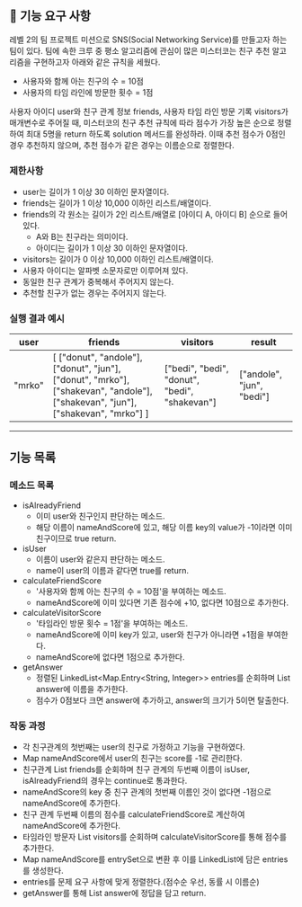 ## 🚀 기능 요구 사항

레벨 2의 팀 프로젝트 미션으로 SNS(Social Networking Service)를 만들고자 하는 팀이 있다. 팀에 속한 크루 중 평소 알고리즘에 관심이 많은 미스터코는 친구 추천 알고리즘을 구현하고자 아래와 같은 규칙을 세웠다.

- 사용자와 함께 아는 친구의 수 = 10점 
- 사용자의 타임 라인에 방문한 횟수 = 1점

사용자 아이디 user와 친구 관계 정보 friends, 사용자 타임 라인 방문 기록 visitors가 매개변수로 주어질 때, 미스터코의 친구 추천 규칙에 따라 점수가 가장 높은 순으로 정렬하여 최대 5명을 return 하도록 solution 메서드를 완성하라. 이때 추천 점수가 0점인 경우 추천하지 않으며, 추천 점수가 같은 경우는 이름순으로 정렬한다.

### 제한사항

- user는 길이가 1 이상 30 이하인 문자열이다.
- friends는 길이가 1 이상 10,000 이하인 리스트/배열이다.
- friends의 각 원소는 길이가 2인 리스트/배열로 [아이디 A, 아이디 B] 순으로 들어있다.
  - A와 B는 친구라는 의미이다.
  - 아이디는 길이가 1 이상 30 이하인 문자열이다.
- visitors는 길이가 0 이상 10,000 이하인 리스트/배열이다.
- 사용자 아이디는 알파벳 소문자로만 이루어져 있다.
- 동일한 친구 관계가 중복해서 주어지지 않는다.
- 추천할 친구가 없는 경우는 주어지지 않는다.

### 실행 결과 예시

| user | friends | visitors | result |
| --- | --- | --- | --- |
| "mrko" | [ ["donut", "andole"], ["donut", "jun"], ["donut", "mrko"], ["shakevan", "andole"], ["shakevan", "jun"], ["shakevan", "mrko"] ] | ["bedi", "bedi", "donut", "bedi", "shakevan"] | ["andole", "jun", "bedi"] |

***
## 기능 목록

### 메소드 목록
* isAlreadyFriend
  * 이미 user와 친구인지 판단하는 메소드.
  * 해당 이름이 nameAndScore에 있고, 해당 이름 key의 value가 -1이라면 이미 친구이므로 true return.
* isUser
  * 이름이 user와 같은지 판단하는 메소드.
  * name이 user의 이름과 같다면 true를 return.
* calculateFriendScore
  * '사용자와 함께 아는 친구의 수 = 10점'을 부여하는 메소드.
  * nameAndScore에 이미 있다면 기존 점수에 +10, 없다면 10점으로 추가한다.
* calculateVisitorScore
  * '타임라인 방문 횟수 = 1점'을 부여하는 메소드.
  * nameAndScore에 이미 key가 있고, user와 친구가 아니라면 +1점을 부여한다.
  * nameAndScore에 없다면 1점으로 추가한다.
* getAnswer
  * 정렬된 LinkedList<Map.Entry<String, Integer>> entries를 순회하며 List answer에 이름을 추가한다.
  * 점수가 0점보다 크면 answer에 추가하고, answer의 크기가 5이면 탈출한다. 

### 작동 과정
* 각 친구관계의 첫번째는 user의 친구로 가정하고 기능을 구현하였다.
* Map nameAndScore에서 user의 친구는 score를 -1로 관리한다.
* 친구관계 List friends를 순회하며 친구 관계의 두번째 이름이 isUser, isAlreadyFriend의 경우는 continue로 통과한다.
* nameAndScore의 key 중 친구 관계의 첫번째 이름인 것이 없다면 -1점으로 nameAndScore에 추가한다.
* 친구 관계 두번째 이름의 점수를 calculateFriendScore로 계산하여 nameAndScore에 추가한다.
* 타임라인 방문자 List visitors를 순회하며 calculateVisitorScore를 통해 점수를 추가한다.
* Map nameAndScore를 entrySet으로 변환 후 이를 LinkedList에 담은 entries를 생성한다.
* entries를 문제 요구 사항에 맞게 정렬한다.(점수순 우선, 동률 시 이름순)
* getAnswer를 통해 List answer에 정답을 담고 return.